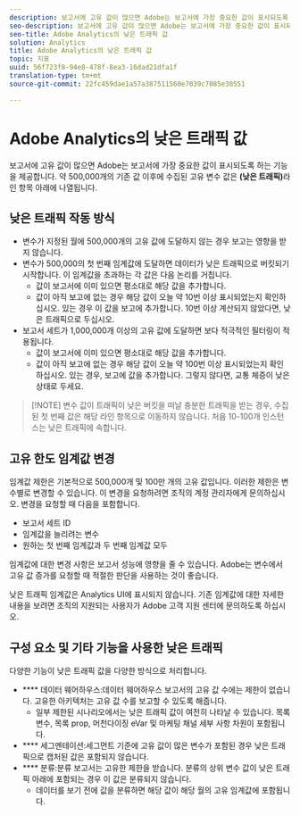 ```yaml
---
description: 보고서에 고유 값이 많으면 Adobe는 보고서에 가장 중요한 값이 표시되도록 하는 기능을 제공합니다.
seo-description: 보고서에 고유 값이 많으면 Adobe는 보고서에 가장 중요한 값이 표시되도록 하는 기능을 제공합니다.
seo-title: Adobe Analytics의 낮은 트래픽 값
solution: Analytics
title: Adobe Analytics의 낮은 트래픽 값
topic: 지표
uuid: 56f723f8-94e8-478f-8ea3-16dad21dfa1f
translation-type: tm+mt
source-git-commit: 22fc459dae1a57a387511560e7039c7085e30551

---
```



# Adobe Analytics의 낮은 트래픽 값

보고서에 고유 값이 많으면 Adobe는 보고서에 가장 중요한 값이 표시되도록 하는 기능을 제공합니다. 약 500,000개의 기존 값 이후에 수집된 고유 변수 값은 **(낮은 트래픽)**&#x200B;라인 항목 아래에 나열됩니다.

## 낮은 트래픽 작동 방식

* 변수가 지정된 월에 500,000개의 고유 값에 도달하지 않는 경우 보고는 영향을 받지 않습니다.
* 변수가 500,000의 첫 번째 임계값에 도달하면 데이터가 낮은 트래픽으로 버킷되기 시작합니다. 이 임계값을 초과하는 각 값은 다음 논리를 거칩니다.
   * 값이 보고서에 이미 있으면 평소대로 해당 값을 추가합니다.
   * 값이 아직 보고에 없는 경우 해당 값이 오늘 약 10번 이상 표시되었는지 확인하십시오. 있는 경우 이 값을 보고에 추가합니다. 10번 이상 계산되지 않았다면, 낮은 트래픽으로 두십시오.
* 보고서 세트가 1,000,000개 이상의 고유 값에 도달하면 보다 적극적인 필터링이 적용됩니다.
   * 값이 보고서에 이미 있으면 평소대로 해당 값을 추가합니다.
   * 값이 아직 보고에 없는 경우 해당 값이 오늘 약 100번 이상 표시되었는지 확인하십시오. 있는 경우, 보고에 값을 추가합니다. 그렇지 않다면, 교통 체증이 낮은 상태로 두세요.

> [!NOTE] 변수 값이 트래픽이 낮은 버킷을 떠날 충분한 트래픽을 받는 경우, 수집된 첫 번째 값은 해당 라인 항목으로 이동하지 않습니다. 처음 10-100개 인스턴스는 낮은 트래픽에 속합니다.

## 고유 한도 임계값 변경

임계값 제한은 기본적으로 500,000개 및 100만 개의 고유 값입니다. 이러한 제한은 변수별로 변경할 수 있습니다. 이 변경을 요청하려면 조직의 계정 관리자에게 문의하십시오. 변경을 요청할 때 다음을 포함합니다.

* 보고서 세트 ID
* 임계값을 늘리려는 변수
* 원하는 첫 번째 임계값과 두 번째 임계값 모두

임계값에 대한 변경 사항은 보고서 성능에 영향을 줄 수 있습니다. Adobe는 변수에서 고유 값 증가를 요청할 때 적절한 판단을 사용하는 것이 좋습니다.

낮은 트래픽 임계값은 Analytics UI에 표시되지 않습니다. 기존 임계값에 대한 자세한 내용을 보려면 조직의 지원되는 사용자가 Adobe 고객 지원 센터에 문의하도록 하십시오.

## 구성 요소 및 기타 기능을 사용한 낮은 트래픽

다양한 기능이 낮은 트래픽 값을 다양한 방식으로 처리합니다.

* **** 데이터 웨어하우스:데이터 웨어하우스 보고서의 고유 값 수에는 제한이 없습니다. 고유한 아키텍처는 고유 값 수를 보고할 수 있도록 해줍니다.
   * 일부 제한된 시나리오에서는 낮은 트래픽 값이 여전히 나타날 수 있습니다. 목록 변수, 목록 prop, 머천다이징 eVar 및 마케팅 채널 세부 사항 차원이 포함됩니다.
* **** 세그멘테이션:세그먼트 기준에 고유 값이 많은 변수가 포함된 경우 낮은 트래픽으로 캡처된 값은 포함되지 않습니다.
* **** 분류:분류 보고서는 고유한 제한을 받습니다. 분류의 상위 변수 값이 낮은 트래픽 아래에 포함되는 경우 이 값은 분류되지 않습니다.
   * 데이터를 보기 전에 값을 분류하면 해당 값이 해당 월의 고유 임계값에 포함됩니다.
